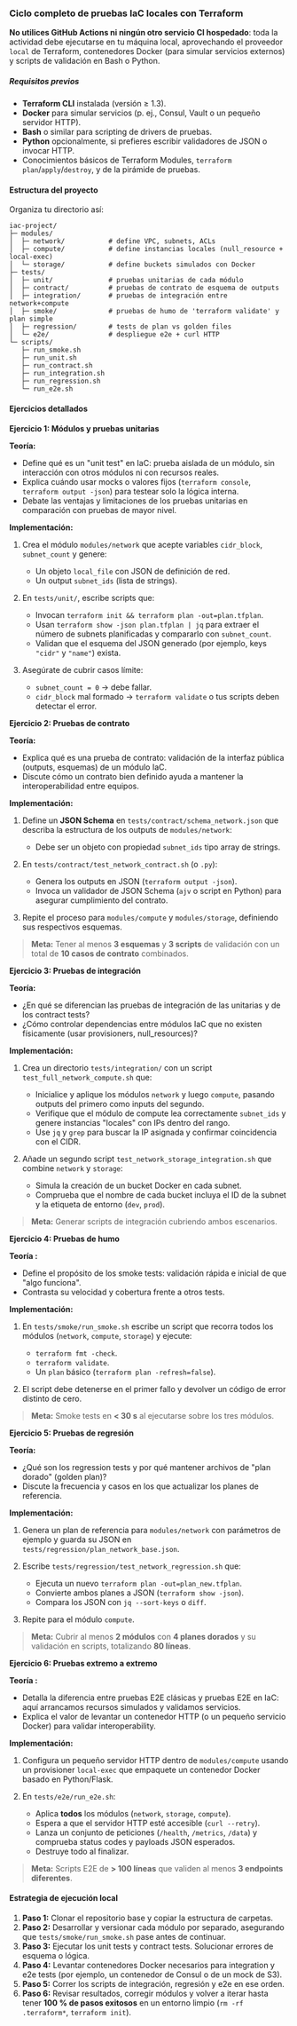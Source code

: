 ### Ciclo completo de pruebas IaC locales con Terraform

**No utilices GitHub Actions ni ningún otro servicio CI hospedado**: toda la actividad debe ejecutarse en tu máquina local, aprovechando el proveedor `local` de Terraform, contenedores Docker (para simular servicios externos) y scripts de validación en Bash o Python.

##### Requisitos previos

* **Terraform CLI** instalada (versión ≥ 1.3).
* **Docker** para simular servicios (p. ej., Consul, Vault o un pequeño servidor HTTP).
* **Bash** o similar para scripting de drivers de pruebas.
* **Python** opcionalmente, si prefieres escribir validadores de JSON o invocar HTTP.
* Conocimientos básicos de Terraform Modules, `terraform plan`/`apply`/`destroy`, y de la pirámide de pruebas.

#### Estructura del proyecto

Organiza tu directorio así:

```
iac-project/
├─ modules/
│  ├─ network/           # define VPC, subnets, ACLs
│  ├─ compute/           # define instancias locales (null_resource + local-exec)
│  └─ storage/           # define buckets simulados con Docker
├─ tests/
│  ├─ unit/              # pruebas unitarias de cada módulo
│  ├─ contract/          # pruebas de contrato de esquema de outputs
│  ├─ integration/       # pruebas de integración entre network+compute
│  ├─ smoke/             # pruebas de humo de 'terraform validate' y plan simple
│  ├─ regression/        # tests de plan vs golden files
│  └─ e2e/               # despliegue e2e + curl HTTP
└─ scripts/
   ├─ run_smoke.sh
   ├─ run_unit.sh
   ├─ run_contract.sh
   ├─ run_integration.sh
   ├─ run_regression.sh
   └─ run_e2e.sh
```

#### Ejercicios detallados

**Ejercicio 1: Módulos y pruebas unitarias**

**Teoría:**

* Define qué es un "unit test" en IaC: prueba aislada de un módulo, sin interacción con otros módulos ni con recursos reales.
* Explica cuándo usar mocks o valores fijos (`terraform console`, `terraform output -json`) para testear solo la lógica interna.
* Debate las ventajas y limitaciones de los pruebas unitarias en comparación con pruebas de mayor nivel.

**Implementación:**

1. Crea el módulo `modules/network` que acepte variables `cidr_block`, `subnet_count` y genere:

   * Un objeto `local_file` con JSON de definición de red.
   * Un output `subnet_ids` (lista de strings).
2. En `tests/unit/`, escribe scripts que:

   * Invocan `terraform init && terraform plan -out=plan.tfplan`.
   * Usan `terraform show -json plan.tfplan | jq` para extraer el número de subnets planificadas y compararlo con `subnet_count`.
   * Validan que el esquema del JSON generado (por ejemplo, keys `"cidr"` y `"name"`) exista.
3. Asegúrate de cubrir casos límite:

   * `subnet_count = 0` -> debe fallar.
   * `cidr_block` mal formado -> `terraform validate` o tus scripts deben detectar el error.

**Ejercicio 2: Pruebas de contrato**

**Teoría:**

* Explica qué es una prueba de contrato: validación de la interfaz pública (outputs, esquemas) de un módulo IaC.
* Discute cómo un contrato bien definido ayuda a mantener la interoperabilidad entre equipos.

**Implementación:**

1. Define un **JSON Schema** en `tests/contract/schema_network.json` que describa la estructura de los outputs de `modules/network`:

   * Debe ser un objeto con propiedad `subnet_ids` tipo array de strings.
2. En `tests/contract/test_network_contract.sh` (o `.py`):

   * Genera los outputs en JSON (`terraform output -json`).
   * Invoca un validador de JSON Schema (`ajv` o script en Python) para asegurar cumplimiento del contrato.
3. Repite el proceso para `modules/compute` y `modules/storage`, definiendo sus respectivos esquemas.

> **Meta:** Tener al menos **3 esquemas** y **3 scripts** de validación con un total de **10 casos de contrato** combinados.

**Ejercicio 3: Pruebas de integración**

**Teoría:**

* ¿En qué se diferencian las pruebas de integración de las unitarias y de los contract tests?
* ¿Cómo controlar dependencias entre módulos IaC que no existen físicamente (usar provisioners, null\_resources)?

**Implementación:**

1. Crea un directorio `tests/integration/` con un script `test_full_network_compute.sh` que:

   * Inicialice y aplique los módulos `network` y luego `compute`, pasando outputs del primero como inputs del segundo.
   * Verifique que el módulo de compute lea correctamente `subnet_ids` y genere instancias "locales" con IPs dentro del rango.
   * Use `jq` y `grep` para buscar la IP asignada y confirmar coincidencia con el CIDR.
2. Añade un segundo script `test_network_storage_integration.sh` que combine `network` y `storage`:

   * Simula la creación de un bucket Docker en cada subnet.
   * Comprueba que el nombre de cada bucket incluya el ID de la subnet y la etiqueta de entorno (`dev`, `prod`).

> **Meta:** Generar scripts de integración cubriendo ambos escenarios.

**Ejercicio 4: Pruebas de humo**

**Teoría :**

* Define el propósito de los smoke tests: validación rápida e inicial de que "algo funciona".
* Contrasta su velocidad y cobertura frente a otros tests.

**Implementación:**

1. En `tests/smoke/run_smoke.sh` escribe un script que recorra todos los módulos (`network`, `compute`, `storage`) y ejecute:

   * `terraform fmt -check`.
   * `terraform validate`.
   * Un `plan` básico (`terraform plan -refresh=false`).
2. El script debe detenerse en el primer fallo y devolver un código de error distinto de cero.

> **Meta:** Smoke tests en **< 30 s** al ejecutarse sobre los tres módulos.

**Ejercicio 5: Pruebas de regresión**

**Teoría:**

* ¿Qué son los regression tests y por qué mantener archivos de "plan dorado" (golden plan)?
* Discute la frecuencia y casos en los que actualizar los planes de referencia.

**Implementación:**

1. Genera un plan de referencia para `modules/network` con parámetros de ejemplo y guarda su JSON en `tests/regression/plan_network_base.json`.
2. Escribe `tests/regression/test_network_regression.sh` que:

   * Ejecuta un nuevo `terraform plan -out=plan_new.tfplan`.
   * Convierte ambos planes a JSON (`terraform show -json`).
   * Compara los JSON con `jq --sort-keys` o `diff`.
3. Repite para el módulo `compute`.

> **Meta:** Cubrir al menos **2 módulos** con **4 planes dorados** y su validación en scripts, totalizando **80 líneas**.

**Ejercicio 6: Pruebas extremo a extremo**

**Teoría :**

* Detalla la diferencia entre pruebas E2E clásicas y pruebas E2E en IaC: aquí arrancamos recursos simulados y validamos servicios.
* Explica el valor de levantar un contenedor HTTP (o un pequeño servicio Docker) para validar interoperability.

**Implementación:**

1. Configura un pequeño servidor HTTP dentro de `modules/compute` usando un provisioner `local-exec` que empaquete un contenedor Docker basado en Python/Flask.
2. En `tests/e2e/run_e2e.sh`:

   * Aplica **todos** los módulos (`network`, `storage`, `compute`).
   * Espera a que el servidor HTTP esté accesible (`curl --retry`).
   * Lanza un conjunto de peticiones (`/health`, `/metrics`, `/data`) y comprueba status codes y payloads JSON esperados.
   * Destruye todo al finalizar.

> **Meta:** Scripts E2E de **> 100 líneas** que validen al menos **3 endpoints diferentes**.

#### Estrategia de ejecución local

1. **Paso 1:** Clonar el repositorio base y copiar la estructura de carpetas.
2. **Paso 2:** Desarrollar y versionar cada módulo por separado, asegurando que `tests/smoke/run_smoke.sh` pase antes de continuar.
3. **Paso 3:** Ejecutar los unit tests y contract tests. Solucionar errores de esquema o lógica.
4. **Paso 4:** Levantar contenedores Docker necesarios para integration y e2e tests (por ejemplo, un contenedor de Consul o de un mock de S3).
5. **Paso 5:** Correr los scripts de integración, regresión y e2e en ese orden.
6. **Paso 6:** Revisar resultados, corregir módulos y volver a iterar hasta tener **100 % de pasos exitosos** en un entorno limpio (`rm -rf .terraform*`, `terraform init`).

